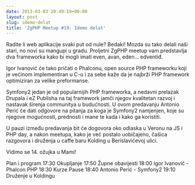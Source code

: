 ```yaml
---
date: 2013-03-03 20:49:19+00:00
layout: post
slug: idemo-delat
title: 'ZgPHP Meetup #19: Idemo delat'
---
```


Radite li web aplikacije svaki put od nule? Bedaki! Mozda su tako delali naši stari, no novi su mangupi u gradu. Proljetni ZgPHP meetup vam predstavlja dva frameworka kako bi mogli imati even, avan, eden... edventiđ.

Igor Ivanović će tako pričati o Phalconu, open source PHP frameworku koji je većinom implementiran u C-u i za sebe kaže da je najbrži PHP framework optimiziran za velike preformanse.

Symfony2 jedan je od popularnijih PHP frameworka, a nedavni prelazak Drupala i eZ Publisha na taj framework jamči njegov kvalitetan razvoj i nastavak širenja communitya u budućnosti. U ovom predavanju Antonio Perić će dati odgovore na pitanja za koga je Symfony2 namjenjen, koje su njegove mogućnosti, prednosti i mane te kada i kako ga koristiti.

U pauzi između predavanja bit će dogovora oko odlaska u Veronu na JS i PHP day, a nakon meetupa, kako je već postalo uobičajeno, čašica razgovora i druženja u caffe baru Kolding u Berislavićevoj ulici.

Vidimo se 14. ožujka u Mami!

Plan i program
17:30 Okupljanje
17:50 Župne obavijesti
18:00 Igor Ivanović - Phalcon PHP
18:30 Kurze Pause
18:40 Antonio Perić - Symfony2
19:10 Druženje u Koldingu
